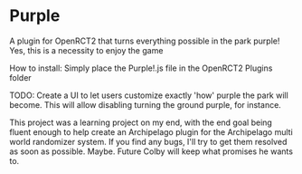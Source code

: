 # Purple
A plugin for OpenRCT2 that turns everything possible in the park purple! Yes, this is a necessity to enjoy the game

How to install: Simply place the Purple!.js file in the OpenRCT2 Plugins folder

TODO: Create a UI to let users customize exactly 'how' purple the park will become. This will allow disabling turning the ground purple, for instance.

This project was a learning project on my end, with the end goal being fluent enough to help create an Archipelago plugin for the Archipelago multi world randomizer system. If you find any bugs, I'll try to get them resolved as soon as possible. Maybe. Future Colby will keep what promises he wants to.
